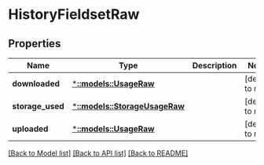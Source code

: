 # HistoryFieldsetRaw

## Properties
Name | Type | Description | Notes
------------ | ------------- | ------------- | -------------
**downloaded** | [***::models::UsageRaw**](UsageRaw.md) |  | [default to null]
**storage_used** | [***::models::StorageUsageRaw**](StorageUsageRaw.md) |  | [default to null]
**uploaded** | [***::models::UsageRaw**](UsageRaw.md) |  | [default to null]

[[Back to Model list]](../README.md#documentation-for-models) [[Back to API list]](../README.md#documentation-for-api-endpoints) [[Back to README]](../README.md)


